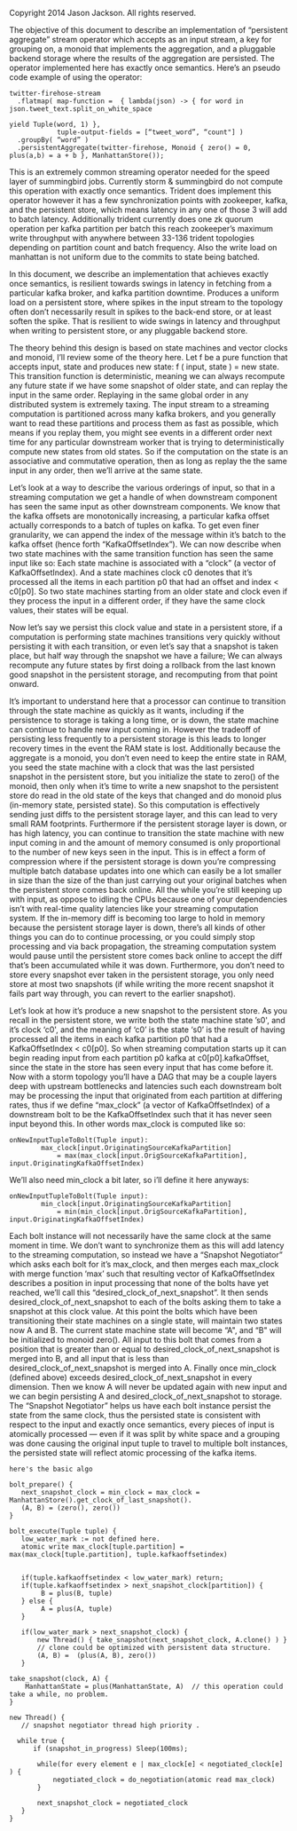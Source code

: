 Copyright 2014 Jason Jackson. All rights reserved. 

The objective of this document to describe an implementation of “persistent aggregate” stream operator which accepts as an input stream, a key for grouping on, a monoid that implements the aggregation, and a pluggable backend storage where the results of the aggregation are persisted. The operator implemented here has exactly once semantics. Here’s an pseudo code example of using the operator:

    twitter-firehose-stream
      .flatmap( map-function =  { lambda(json) -> { for word in json.tweet_text.split_on_white_space
                                                                            yield Tuple(word, 1) },
                tuple-output-fields = [“tweet_word”, “count"] )
      .groupBy( “word” )
      .persistentAggregate(twitter-firehose, Monoid { zero() = 0, plus(a,b) = a + b }, ManhattanStore());


This is an extremely common streaming operator needed for the speed layer of summingbird jobs. Currently storm & summingbird do not compute this operation with exactly once semantics. Trident does implement this operator however it has a few synchronization points with zookeeper, kafka, and the persistent store, which means latency in any one of those 3 will add to batch latency. Additionally trident currently does one zk quorum operation per kafka partition per batch this reach zookeeper’s maximum write throughput with anywhere between 33-136 trident topologies depending on partition count and batch frequency.  Also the write load on manhattan is not uniform due to the commits to state being batched.

In this document, we describe an implementation that achieves exactly once semantics, is resilient towards swings in latency in fetching from a particular kafka broker, and kafka partition downtime. Produces a uniform load on a persistent store, where spikes in the input stream to the topology often don’t necessarily result in spikes to the back-end store, or at least soften the spike. That is resilient to wide swings in latency and throughput when writing to persistent store, or any pluggable backend store. 

The theory behind this design is based on state machines and vector clocks and monoid, I’ll review some of the theory here. Let f be a pure function that accepts input, state and produces new state: f ( input, state ) = new state. This transition function is deterministic, meaning we can always recompute any future state if we have some snapshot of older state, and can replay the input in the same order.  Replaying in the same global order in any distributed system is extremely taxing. The input stream to a streaming computation is partitioned across many kafka brokers, and you generally want to read these partitions and process them as fast as possible, which means if you replay them, you might see events in a different order next time for any particular downstream worker that is trying to deterministically compute new states from old states. So if the computation on the state is an associative and commutative operation, then as long as replay the the same input in any order, then we’ll arrive at the same state.

Let’s look at a way to describe the various orderings of input, so that in a streaming computation we get a handle of when downstream component has seen the same input as other downstream components.  We know that the kafka offsets are monotonically increasing, a particular kafka offset actually corresponds to a batch of tuples on kafka. To get even finer granularity, we can append the index of the message within it’s batch to the kafka offset (hence forth “KafkaOffsetIndex”).  We can now describe when two state machines with the same transition function has seen the same input like so: Each state machine is associated with a “clock”  (a vector of KafkaOffsetIndex). And a state machines clock c0 denotes that it’s processed all the items in each partition p0 that had an offset and index < c0[p0]. So two state machines starting from an older state and clock even if they process the input in a different order, if they have the same clock values, their states will be equal. 

Now let’s say we persist this clock value and state in a persistent store, if a computation is performing state machines transitions very quickly without persisting it with each transition, or even let’s say that a snapshot is taken place, but half way through the snapshot we have a failure; We can always recompute any future states by first doing a rollback from the last known good snapshot in the persistent storage, and recomputing from that point onward.  

It’s important to understand here that a processor can continue to transition through the state machine as quickly as it wants, including if the persistence to storage is taking a long time, or is down, the state machine can continue to handle new input coming in. However the tradeoff of persisting less frequently to a persistent storage is this leads to longer recovery times in the event the RAM state is lost. Additionally because the aggregate is a monoid, you don’t even need to keep the entire state in RAM, you seed the state machine with a clock that was the last persisted snapshot in the persistent store, but you initialize the state to zero() of the monoid, then only when it’s time to write a new snapshot to the persistent store do read in the old state of the keys that changed and do monoid plus (in-memory state, persisted state). So this computation is effectively sending just diffs to the persistent storage layer, and this can lead to very small RAM footprints. Furthermore if the persistent storage layer is down, or has high latency, you can continue to transition the state machine with new input coming in and the amount of memory consumed is only proportional to the number of new keys seen in the input. This is in effect a form of compression where if the persistent storage is down you’re compressing multiple batch database updates into one which can easily be a lot smaller in size than the size of the  than just carrying out your original batches when the persistent store comes back online. All the while you’re still keeping up with input, as oppose to idling the CPUs because one of your dependencies isn’t with real-time quality latencies like your streaming computation system. If the in-memory diff is becoming too large to hold in memory because the persistent storage layer is down, there’s all kinds of other things you can do to continue processing, or you could simply stop processing and via back propagation, the streaming computation system would pause until the persistent store comes back online to accept the diff that’s been accumulated while it was down. Furthermore, you don’t need to store every snapshot ever taken in the persistent storage, you only need store at most two snapshots (if while writing the more recent snapshot it fails part way through, you can revert to the earlier snapshot). 

Let’s look at how it’s produce a new snapshot to the persistent store. As you recall in the persistent store, we write both the state machine state ’s0', and it’s clock ‘c0', and the meaning of ‘c0’ is the state ‘s0’ is the result of having processed all the items in each kafka partition p0 that had a KafkaOffsetIndex < c0[p0]. So when streaming computation starts up it can begin reading input from each partition p0 kafka at c0[p0].kafkaOffset, since the state in the store has seen every input that has come before it. Now with a storm topology you’ll have a DAG that may be a couple layers deep with upstream bottlenecks and latencies such each downstream bolt may be processing the input that originated from each partition at differing rates, thus if we define “max_clock” (a vector of KafkaOffsetIndex) of a downstream bolt to be the KafkaOffsetIndex such that it has never seen input beyond this.  In other words max_clock is computed like so: 

    onNewInputTupleToBolt(Tuple input):
            max_clock[input.OriginatingSourceKafkaPartition] 
                = max(max_clock[input.OrigSourceKafkaPartition], input.OriginatingKafkaOffsetIndex) 


We’ll also need min_clock a bit later, so i’ll define it here anyways:

    onNewInputTupleToBolt(Tuple input):
            min_clock[input.OriginatingSourceKafkaPartition] 
                = min(min_clock[input.OrigSourceKafkaPartition], input.OriginatingKafkaOffsetIndex)  

Each bolt instance will not necessarily have the same clock at the same moment in time. We don’t want to synchronize them as this will add latency to the streaming computation, so instead we have a “Snapshot Negotiator” which asks each bolt for it’s max_clock, and then merges each max_clock with merge function ‘max’ such that resulting vector of KafkaOffsetIndex describes a position in input processing that none of the bolts have yet reached, we’ll call this “desired_clock_of_next_snapshot”. It then sends desired_clock_of_next_snapshot to each of the bolts asking them to take a snapshot at this clock value. At this point the bolts which have been transitioning their state machines on a single state, will maintain two states now A and B. The current state machine state will become “A", and “B" will be initialized to monoid zero(). All input to this bolt that comes from a position that is greater than or equal to desired_clock_of_next_snapshot is merged into B, and all input that is less than desired_clock_of_next_snapshot is merged into A. Finally once min_clock (defined above) exceeds desired_clock_of_next_snapshot  in every dimension. Then we know A will never be updated again with new input and we can begin persisting A and desired_clock_of_next_snapshot to storage. The “Snapshot Negotiator” helps us have each bolt instance persist the state from the same clock, thus the persisted state is consistent with respect to the input and exactly once semantics, every pieces of input is atomically processed — even if it was split by white space and a grouping was done causing the original input tuple to travel to multiple bolt instances, the persisted state will reflect atomic processing of the kafka items.

    here's the basic algo

    bolt_prepare() {
       next_snapshot_clock = min_clock = max_clock = ManhattanStore().get_clock_of_last_snapshot().
       (A, B) = (zero(), zero())
    }

    bolt_execute(Tuple tuple) {
       low_water_mark := not defined here. 
       atomic write max_clock[tuple.partition] = max(max_clock[tuple.partition], tuple.kafkaoffsetindex)
       
       
       if(tuple.kafkaoffsetindex < low_water_mark) return; 
       if(tuple.kafkaoffsetindex > next_snapshot_clock[partition]) {
            B = plus(B, tuple)
       } else {
            A = plus(A, tuple)
       }

       if(low_water_mark > next_snapshot_clock) {
           new Thread() { take_snapshot(next_snapshot_clock, A.clone() ) }
           // clone could be optimized with persistent data structure. 
           (A, B) =  (plus(A, B), zero())
       }

    take_snapshot(clock, A) {
        ManhattanState = plus(ManhattanState, A)  // this operation could take a while, no problem. 
    }

    new Thread() {
       // snapshot negotiator thread high priority . 

      while true {
          if (snapshot_in_progress) Sleep(100ms); 
       
           while(for every element e | max_clock[e] < negotiated_clock[e] ) {
               negotiated_clock = do_negotiation(atomic read max_clock)
           }

           next_snapshot_clock = negotiated_clock
       }
    }

